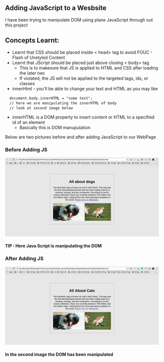 ## Adding JavaScript to a Wesbsite 

I have been trying to manipulate DOM using plane JavaScript through out this project <br />

## Concepts Learnt:

* Learnt that CSS should be placed inside  < head> tag to avoid FOUC - Flash of Unstyled Content
* Learnt that JScript should be placed just above closing  < body> tag 
  * This is to makesure that JS is applied to HTML and CSS after loading the later two 
  * If violated, the JS will not be applied to the targeted tags, ids, or classes
* innerHtml - you'll be able to change your text and HTML as you may like

```
  document.body.innerHTML = "some text";
  // here we are manipulating the innerHTML of body
  // look at second image below
```

* innerHTML is a DOM property to insert content or HTML to a specified id of an element
  * Basically this is DOM manupulation

Below are two pictures before and after adding JavaScript to our WebPage


### Before Adding JS

<p align="center">
  <img src="img/before_JS_Loads.png" alt="Size Limit example" >
</p>

#### TIP : Here Java Script is manipulating the DOM


### After Adding JS

<p align="center">
  <img src="img/after_JS_Loads.png" alt="Size Limit example" >
</p> 


#### In the second image the DOM has been manipulated